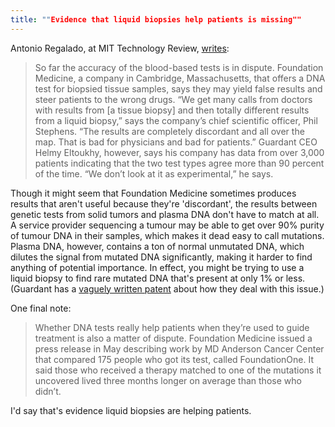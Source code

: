 ```yaml
---
title: ""Evidence that liquid biopsies help patients is missing""
---
```


Antonio Regalado, at MIT Technology Review, [writes](http://www.technologyreview.com/news/538646/why-liquid-biopsies-in-cancer-treatment-are-still-experimental/):

> So far the accuracy of the blood-based tests is in dispute. Foundation  Medicine, a company in Cambridge, Massachusetts, that offers a DNA test  for biopsied tissue samples, says they may yield false results and steer  patients to the wrong drugs.  “We get many calls from doctors with results from [a tissue biopsy] and  then totally different results from a liquid biopsy,” says the  company’s chief scientific officer, Phil Stephens. “The results are  completely discordant and all over the map. That is bad for physicians  and bad for patients.” Guardant CEO Helmy Eltoukhy, however, says his  company has data from over 3,000 patients indicating that the two test  types agree more than 90 percent of the time. “We don’t look at it as  experimental,” he says.

Though it might seem that Foundation Medicine sometimes produces results that aren't useful because they're 'discordant', the results between genetic tests from solid tumors and plasma DNA don't have to match at all. A service provider sequencing a tumour may be able to get over 90% purity of tumour DNA in their samples, which makes it dead easy to call mutations. Plasma DNA, however, contains a ton of normal unmutated DNA, which dilutes the signal from mutated DNA significantly, making it harder to find anything of potential importance. In effect, you might be trying to use a liquid biopsy to find rare mutated DNA that's present at only 1% or less. (Guardant has a [vaguely written patent](http://www.google.com/patents/US20140066317) about how they deal with this issue.)

One final note:

> Whether DNA tests really help patients when they’re used to guide  treatment is also a matter of dispute. Foundation Medicine issued a  press release in May describing work by MD Anderson Cancer Center that  compared 175 people who got its test, called FoundationOne. It said  those who received a therapy matched to one of the mutations it  uncovered lived three months longer on average than those who didn’t.

I'd say that's evidence liquid biopsies are helping patients. 

